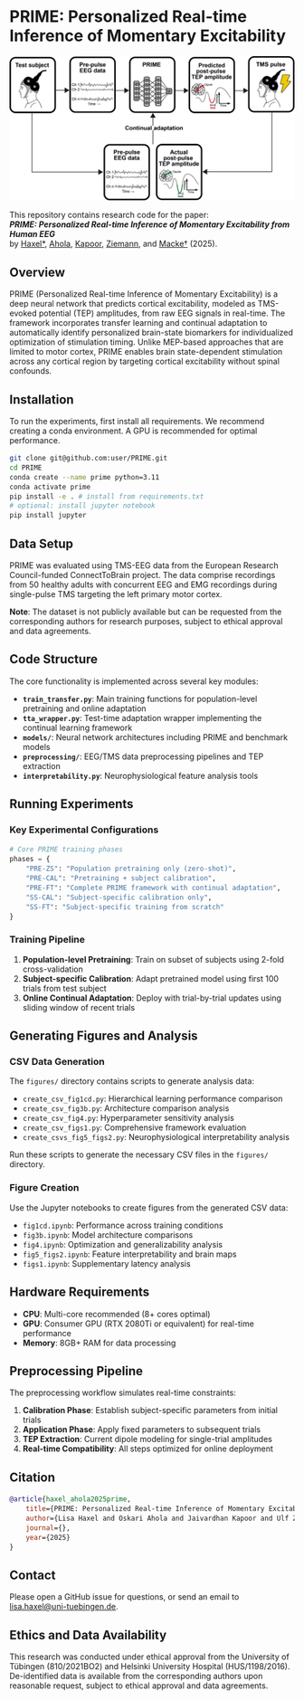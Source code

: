 # PRIME: Personalized Real-time Inference of Momentary Excitability

![PRIME Overview](./assets/overview.png)

This repository contains research code for the paper:   
***PRIME: Personalized Real-time Inference of Momentary Excitability from Human EEG***   
by [Haxel*](mailto:lisa.haxel@uni-tuebingen.de), [Ahola](mailto:oskari.ahola@aalto.fi), [Kapoor](mailto:jaivardhan.kapoor@uni-tuebingen.de), [Ziemann](https://ziemannlab.com), and [Macke†](https://mackelab.org) (2025).

## Overview

PRIME (Personalized Real-time Inference of Momentary Excitability) is a deep neural network that predicts cortical excitability, modeled as TMS-evoked potential (TEP) amplitudes, from raw EEG signals in real-time. The framework incorporates transfer learning and continual adaptation to automatically identify personalized brain-state biomarkers for individualized optimization of stimulation timing. Unlike MEP-based approaches that are limited to motor cortex, PRIME enables brain state-dependent stimulation across any cortical region by targeting cortical excitability without spinal confounds.

## Installation

To run the experiments, first install all requirements. We recommend creating a conda environment. A GPU is recommended for optimal performance.

```bash
git clone git@github.com:user/PRIME.git
cd PRIME
conda create --name prime python=3.11
conda activate prime
pip install -e . # install from requirements.txt
# optional: install jupyter notebook
pip install jupyter
```

## Data Setup

PRIME was evaluated using TMS-EEG data from the European Research Council-funded ConnectToBrain project. The data comprise recordings from 50 healthy adults with concurrent EEG and EMG recordings during single-pulse TMS targeting the left primary motor cortex.

**Note**: The dataset is not publicly available but can be requested from the corresponding authors for research purposes, subject to ethical approval and data agreements.

## Code Structure

The core functionality is implemented across several key modules:

- **`train_transfer.py`**: Main training functions for population-level pretraining and online adaptation
- **`tta_wrapper.py`**: Test-time adaptation wrapper implementing the continual learning framework
- **`models/`**: Neural network architectures including PRIME and benchmark models
- **`preprocessing/`**: EEG/TMS data preprocessing pipelines and TEP extraction
- **`interpretability.py`**: Neurophysiological feature analysis tools


## Running Experiments

### Key Experimental Configurations

```python
# Core PRIME training phases
phases = {
    "PRE-ZS": "Population pretraining only (zero-shot)",
    "PRE-CAL": "Pretraining + subject calibration", 
    "PRE-FT": "Complete PRIME framework with continual adaptation",
    "SS-CAL": "Subject-specific calibration only",
    "SS-FT": "Subject-specific training from scratch"
}
```

### Training Pipeline

1. **Population-level Pretraining**: Train on subset of subjects using 2-fold cross-validation
2. **Subject-specific Calibration**: Adapt pretrained model using first 100 trials from test subject
3. **Online Continual Adaptation**: Deploy with trial-by-trial updates using sliding window of recent trials


## Generating Figures and Analysis

### CSV Data Generation
The `figures/` directory contains scripts to generate analysis data:

- `create_csv_fig1cd.py`: Hierarchical learning performance comparison
- `create_csv_fig3b.py`: Architecture comparison analysis  
- `create_csv_fig4.py`: Hyperparameter sensitivity analysis
- `create_csv_figs1.py`: Comprehensive framework evaluation
- `create_csvs_fig5_figs2.py`: Neurophysiological interpretability analysis

Run these scripts to generate the necessary CSV files in the `figures/` directory.

### Figure Creation
Use the Jupyter notebooks to create figures from the generated CSV data:
- `fig1cd.ipynb`: Performance across training conditions
- `fig3b.ipynb`: Model architecture comparisons
- `fig4.ipynb`: Optimization and generalizability analysis
- `fig5_figs2.ipynb`: Feature interpretability and brain maps
- `figs1.ipynb`: Supplementary latency analysis

## Hardware Requirements

- **CPU**: Multi-core recommended (8+ cores optimal)
- **GPU**: Consumer GPU (RTX 2080Ti or equivalent) for real-time performance
- **Memory**: 8GB+ RAM for data processing


## Preprocessing Pipeline

The preprocessing workflow simulates real-time constraints:

1. **Calibration Phase**: Establish subject-specific parameters from initial trials
2. **Application Phase**: Apply fixed parameters to subsequent trials
3. **TEP Extraction**: Current dipole modeling for single-trial amplitudes
4. **Real-time Compatibility**: All steps optimized for online deployment

## Citation

```bibtex
@article{haxel_ahola2025prime,
    title={PRIME: Personalized Real-time Inference of Momentary Excitability from Human EEG},
    author={Lisa Haxel and Oskari Ahola and Jaivardhan Kapoor and Ulf Ziemann and Jakob H. Macke},
    journal={},
    year={2025}
}
```

## Contact

Please open a GitHub issue for questions, or send an email to [lisa.haxel@uni-tuebingen.de](mailto:lisa.haxel@uni-tuebingen.de).

## Ethics and Data Availability

This research was conducted under ethical approval from the University of Tübingen (810/2021BO2) and Helsinki University Hospital (HUS/1198/2016). De-identified data is available from the corresponding authors upon reasonable request, subject to ethical approval and data agreements.